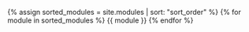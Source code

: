 {% assign sorted_modules = site.modules | sort: "sort_order" %}
{% for module in sorted_modules %}
  {{ module }}
{% endfor %}